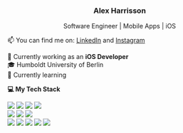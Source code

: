 <h3 align="center">Alex Harrisson</h3>
<p align="center">
Software Engineer | Mobile Apps | iOS
</p>
<p>
	📫 You can find me on:
	<a href="https://www.linkedin.com/in/aharrisson/">LinkedIn</a> and 
	<a href="https://www.instagram.com/aharrisson">Instagram</a>
</p>
<p align="center"></p>

🔭 Currently working as an <b>iOS Developer</b> <br>
🎓 Humboldt University of Berlin
<br>
🌱 Currently learning 

**💻 My Tech Stack**

<p>
  <img src="https://img.shields.io/badge/Swift-blue?style=for-the-badge&logo=swift&logoColor=white">
  <img src="https://img.shields.io/badge/-Python-3776ab?style=for-the-badge&logo=Python&logoColor=white">
  <img src="https://img.shields.io/badge/C%2B%2B-blue?style=for-the-badge&logo=cplusplus&color=%2300599C">
  <img src="https://img.shields.io/badge/Solidity-black?style=for-the-badge&logo=solidity&color=%23363636"><br>
	
  <img src="https://img.shields.io/badge/-HTML-e34f26?style=for-the-badge&logo=HTML5&logoColor=white">
  <img src="https://img.shields.io/badge/-CSS-1572b6?style=for-the-badge&logo=CSS3&logoColor=white">
  <img src="https://img.shields.io/badge/Javascript-red?style=for-the-badge&logo=javascript&logoColor=white"><br>

  <img src="https://img.shields.io/badge/iOS_dev-black?style=for-the-badge&logo=ios">
  <img src="https://img.shields.io/badge/xcode-blue?style=for-the-badge&logo=xcode&logoColor=white">
  <img src="https://img.shields.io/badge/-Git-f05032?style=for-the-badge&logo=Git&logoColor=white">
  <img src="https://img.shields.io/badge/-NGINX-269539?style=for-the-badge&logo=NGINX&logoColor=white">
  <img src="https://img.shields.io/badge/Jira-black?style=for-the-badge&logo=jira&color=%230052CC">

</p>
